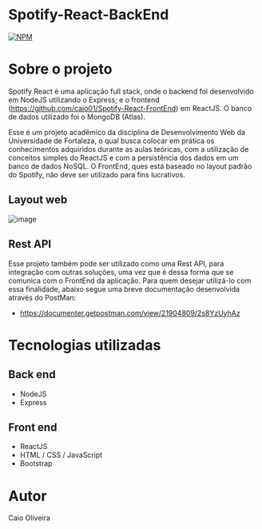 # Spotify-React-BackEnd
[![NPM](https://img.shields.io/npm/l/react)](https://github.com/caio01/Spotify-React-BackEnd/blob/master/LICENSE) 

# Sobre o projeto

Spotify React é uma aplicação full stack, onde o backend foi desenvolvido em NodeJS utilizando o Express; e o frontend (https://github.com/caio01/Spotify-React-FrontEnd) em ReactJS. O banco de dados utilizado foi o MongoDB (Atlas).

Esse é um projeto acadêmico da disciplina de Desenvolvimento Web da Universidade de Fortaleza, o qual busca colocar em prática os conhecimentos adquiridos durante as aulas teóricas, com a utilização de conceitos simples do ReactJS e com a persistência dos dados em um banco de dados NoSQL. O FrontEnd, ques está baseado no layout padrão do Spotify, não deve ser utilizado para fins lucrativos.

## Layout web
![image](https://user-images.githubusercontent.com/49879702/207352345-b2ce8caa-2327-48a3-a013-2e77d804f2af.png)

## Rest API
Esse projeto também pode ser utilizado como uma Rest API, para integração com outras soluções, uma vez que é dessa forma que se comunica com o FrontEnd da aplicação.
Para quem desejar utilizá-lo com essa finalidade, abaixo segue uma breve documentação desenvolvida através do PostMan:

- https://documenter.getpostman.com/view/21904809/2s8YzUyhAz

# Tecnologias utilizadas
## Back end
- NodeJS
- Express
## Front end
- ReactJS
- HTML / CSS / JavaScript
- Bootstrap

# Autor

Caio Oliveira

